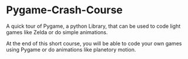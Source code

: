 # Pygame-Crash-Course
A quick tour of Pygame, a python Library, that can be used to code light games like Zelda or do simple animations.


At the end of this short course, you will be able to code your own games using Pygame or do animations like planetory motion.
